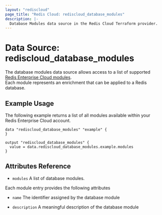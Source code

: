 ```yaml
---
layout: "rediscloud"
page_title: "Redis Cloud: rediscloud_database_modules"
description: |-
  Database Modules data source in the Redis Cloud Terraform provider.
---
```



# Data Source: rediscloud_database_modules

The database modules data source allows access to a list of supported [Redis Enterprise Cloud modules](https://redislabs.com/redis-enterprise/modules).  
Each module represents an enrichment that can be applied to a Redis database.

## Example Usage

The following example returns a list of all modules available within your Redis Enterprise Cloud account.

```hcl-terraform
data "rediscloud_database_modules" "example" {
}

output "rediscloud_database_modules" {
  value = data.rediscloud_database_modules.example.modules
}
```

## Attributes Reference

* `modules` A list of database modules.

Each module entry provides the following attributes

* `name` The identifier assigned by the database module

* `description` A meaningful description of the database module
